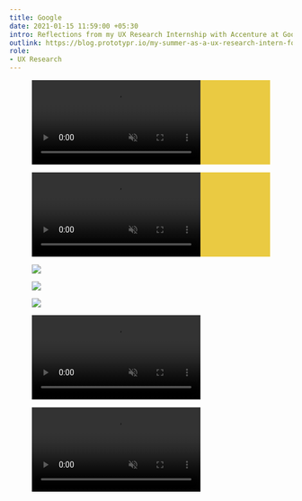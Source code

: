 ```yaml
---
title: Google
date: 2021-01-15 11:59:00 +05:30
intro: Reflections from my UX Research Internship with Accenture at Google
outlink: https://blog.prototypr.io/my-summer-as-a-ux-research-intern-for-accenture-at-google-1ac353119717
role:
- UX Research
---
```


<figure class="full padded" style="background-color: #EACA42;">
  <video autoplay="" loop="" muted="" playsinline="">
    <source src="{{ site.baseurl }}/assets/img/work/labamba/desktop_home.webm" type="video/webm">	
    <source src="{{ site.baseurl }}/assets/img/work/labamba/desktop_home.mp4" type="video/mp4">	
  </video>
</figure>

<figure class="full padded" style="background-color: #EACA42;">
  <video autoplay="" loop="" muted="" playsinline="">
    <source src="{{ site.baseurl }}/assets/img/work/labamba/labamba_shop.webm" type="video/webm">	
    <source src="{{ site.baseurl }}/assets/img/work/labamba/labamba_shop.mp4" type="video/mp4">	
  </video>
</figure>

<figure class="padded">
  <img 
    src="{{ site.baseurl }}/assets/img/work/labamba/desktop_blog.png"
  >
</figure>
<figure class="padded">
  <img 
    src="{{ site.baseurl }}/assets/img/work/labamba/desktop_article.png"
  >
</figure>

<figure class="full">
  <img 
    src="{{ site.baseurl }}/assets/img/work/labamba/labamba_mobile.png"
    srcset="{{ site.baseurl }}/assets/img/work/labamba/labamba_mobile@2x.png 2x"
  >
</figure>

<figure>
  <video autoplay="" loop="" muted="" playsinline="">
    <source src="{{ site.baseurl }}/assets/img/work/labamba/labamba_mobile.webm" type="video/webm">	
    <source src="{{ site.baseurl }}/assets/img/work/labamba/labamba_mobile.mp4" type="video/mp4">	
  </video>
</figure>
<figure>
  <video autoplay="" loop="" muted="" playsinline="">
    <source src="{{ site.baseurl }}/assets/img/work/labamba/labamba_mobile_shop.webm" type="video/webm">	
    <source src="{{ site.baseurl }}/assets/img/work/labamba/labamba_mobile_shop.mp4" type="video/mp4">	
  </video>
</figure>